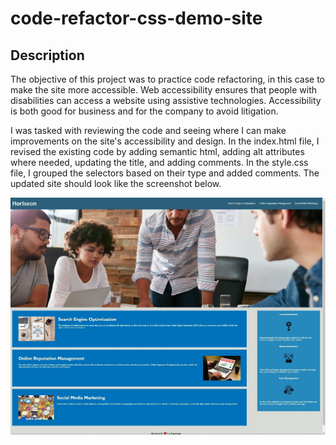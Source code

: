 # code-refactor-css-demo-site

## Description
The objective of this project was to practice code refactoring, in this case to make the site more accessible. Web accessibility ensures that people with disabilities can access a website using assistive technologies. Accessibility is both good for business and for the company to avoid litigation.

I was tasked with reviewing the code and seeing where I can make improvements on the site's accessibility and design. In the index.html file, I revised the existing code by adding semantic html, adding alt attributes where needed, updating the title, and adding comments. In the style.css file, I grouped the selectors based on their type and added comments. The updated site should look like the screenshot below.

![The Horiseon webpage includes a navigation bar, a header image, and cards with text and images at the bottom of the page.](./Assets/Horiseon_Screenshot.jpg)



